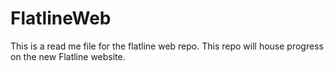 # FlatlineWeb
This is a read me file for the flatline web repo.
This repo will house progress on the new Flatline website. 
